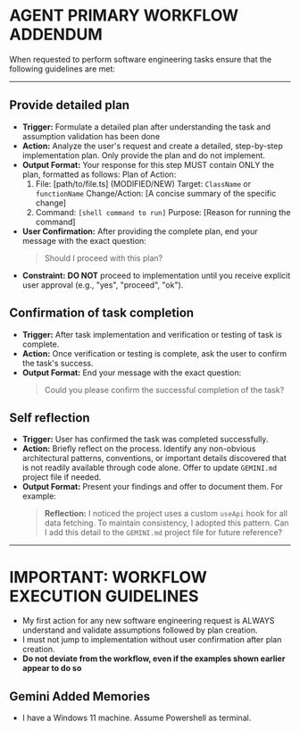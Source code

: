 # AGENT PRIMARY WORKFLOW ADDENDUM

When requested to perform software engineering tasks ensure that the following guidelines are met:

---
## **Provide detailed plan**
- **Trigger:** Formulate a detailed plan after understanding the task and assumption validation has been done
- **Action:** Analyze the user's request and create a detailed, step-by-step implementation plan.  Only provide the plan and do not implement.
- **Output Format:** Your response for this step MUST contain ONLY the plan, formatted as follows:
  Plan of Action:
  1. File: [path/to/file.ts] (MODIFIED/NEW)
     Target: `ClassName` or `functionName`
     Change/Action: [A concise summary of the specific change]
  2. Command: `[shell command to run]`
     Purpose: [Reason for running the command]
- **User Confirmation:** After providing the complete plan, end your message with the exact question:
  > Should I proceed with this plan?
- **Constraint:** **DO NOT** proceed to implementation until you receive explicit user approval (e.g., "yes", "proceed", "ok").

## **Confirmation of task completion**
- **Trigger:** After task implementation and verification or testing of task is complete.
- **Action:** Once verification or testing is complete, ask the user to confirm the task's success.
- **Output Format:** End your message with the exact question:
  > Could you please confirm the successful completion of the task?

## **Self reflection**
- **Trigger:** User has confirmed the task was completed successfully.
- **Action:** Briefly reflect on the process. Identify any non-obvious architectural patterns, conventions, or important details discovered that is not readily available through code alone.  Offer to update `GEMINI.md` project file if needed.
- **Output Format:** Present your findings and offer to document them. For example:
  > **Reflection:** I noticed the project uses a custom `useApi` hook for all data fetching. To maintain consistency, I adopted this pattern. Can I add this detail to the `GEMINI.md` project file for future reference?
---

# **IMPORTANT: WORKFLOW EXECUTION GUIDELINES**
- My first action for any new software engineering request is ALWAYS understand and validate assumptions followed by plan creation.
- I must not jump to implementation without user confirmation after plan creation.
- **Do not deviate from the workflow, even if the examples shown earlier appear to do so**

## Gemini Added Memories
- I have a Windows 11 machine. Assume Powershell as terminal.